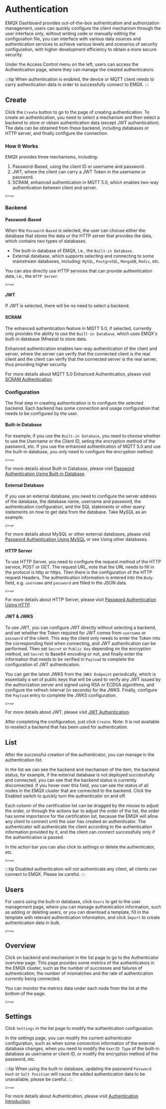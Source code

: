 # Authentication

EMQX Dashboard provides out-of-the-box authentication and authorization management, users can quickly configure the client mechanism through the user interface only, without writing code or manually editing the configuration file, you can interface with various data sources and authentication services to achieve various levels and scenarios of security configuration, with higher development efficiency to obtain a more secure security.

Under the Access Control menu on the left, users can access the Authentication page, where they can manage the created authenticators.

:::tip
When authentication is enabled, the device or MQTT client needs to carry authentication data in order to successfully connect to EMQX.
:::

## Create

Click the `Create` button to go to the page of creating authentication. To create an authentication, you need to select a mechanism and then select a backend to store or obtain authentication data (except JWT authentication). The data can be obtained from these backend, including databases or HTTP server, and finally configure the connection.

### How It Works

EMQX provides three mechanisms, including:

1. Password-Based, using the client ID or username and password.
2. JWT, where the client can carry a JWT Token in the username or password.
3. SCRAM, enhanced authentication in MQTT 5.0, which enables two-way authentication between client and server.

<img src="./assets/create-authn.png" alt="image" style="zoom:50%;" />

### Backend

#### Password-Based

When the `Password-Based` is selected, the user can choose either the database that stores the data or the HTTP server that provides the data, which contains two types of databases.

- The built-in database of EMQX, i.e., the `Built-in Database`.
- External database, which supports selecting and connecting to some mainstream databases, including: `MySQL`, `PostgreSQL`, `MongoDB`, `Redis`, etc.

You can also directly use HTTP services that can provide authentication data, i.e., the `HTTP Server`.

<img src="./assets/authn-data-source.png" alt="image" style="zoom:50%;" />

#### JWT

If JWT is selected, there will be no need to select a backend.

#### SCRAM

The enhanced authentication feature in MQTT 5.0, if selected, currently only provides the ability to use the `Built-in Database`, which uses EMQX's built-in database (Mnesia) to store data.

Enhanced authentication enables two-way authentication of the client and server, where the server can verify that the connected client is the real client and the client can verify that the connected server is the real server, thus providing higher security.

For more details about MQTT 5.0 Enhanced Authentication, please visit [SCRAM Authentication](../access-control/authn/scram.md).

### Configuration

The final step in creating authentication is to configure the selected backend. Each backend has some connection and usage configuration that needs to be configured by the user.

#### Built-in Database

For example, if you use the `Built-in Database`, you need to choose whether to use the Username or the Client ID, seting the encryption method of the password, etc. If you use the enhanced authentication of MQTT 5.0 and use the built-in database, you only need to configure the encryption method.

<img src="./assets/authn-built-db-config.png" alt="image" style="zoom:50%;" />

For more details about Built-in Database, please visit [Password Authentication Using Built-in Database](../access-control/authn/mnesia.md).

#### External Database

If you use an external database, you need to configure the server address of the database, the database name, username and password, the authentication configuration, and the SQL statements or other query statements on how to get data from the database. Take MySQL as an example.

<img src="./assets/authn-mysql-config.png" alt="image" style="zoom:50%;" />

For more details about MySQL or other external databases, please visit [Password Authentication Using MySQL](../access-control/authn/mysql.md) or see Using other databases.

#### HTTP Server

To use HTTP Server, you need to configure the request method of the HTTP service, POST or GET. The request URL, note that the URL needs to fill in the protocol is http or https. Then there is the configuration of the HTTP request Headers. The authentication information is entered into the `Body` field, e.g. `username` and `password` are filled in the JSON data.

<img src="./assets/authn-http-config.png" alt="image" style="zoom:50%;" />

For more details about HTTP Server, please visit [Password Authentication Using HTTP](../access-control/authn/http.md).

#### JWT & JWKS

To use JWT, you can configure JWT directly without selecting a backend, and set whether the Token required for JWT comes from `username` or `password` of the client. This way the client only needs to enter the Token into the corresponding field when connecting, and JWT authentication can be performed. Then set `Secret` or `Public Key` depending on the encryption method, set `Secret` to Base64 encoding or not, and finally enter the information that needs to be verified in `Payload` to complete the configuration of JWT authentication.

You can get the latest JWKS from the `JWKS Endpoint` periodically, which is essentially a set of public keys that will be used to verify any JWT issued by the authorization server and signed using RSA or ECDSA algorithms, and configure the refresh interval (in seconds) for the JWKS. Finally, configure the `Payload` entry to complete the JWKS configuration.

<img src="./assets/authn-jwt-config.png" alt="image" style="zoom:50%;" />

For more details about JWT, please visit [JWT Authentication](../access-control/authn/jwt.md).

After completing the configuration, just click `Create`. Note: It is not available to reselect a backend that has been used for authentication.

## List

After the successful creation of the authenticator, you can manage in the authentication list.

In the list we can see the backend and mechanism of the item, the backend status, for example, if the external database is not deployed successfully and connected, you can see that the backend status is currently disconnected. If you hover over this field, you can see the status of all nodes in the EMQX cluster that are connected to the backend. Click the Enabled switch to quickly turn the authenticator on and off.

Each column of the certification list can be dragged by the mouse to adjust the order, or through the actions bar to adjust the order of the list, the order has some importance for the certification list, because the EMQX will allow any client to connect until the user has created an authenticator. The authenticator will authenticate the client according to the authentication information provided by it, and the client can connect successfully only if the authentication is passed.

In the action bar you can also click to settings or delete the authenticator, etc.

<img src="./assets/authn-list.png" alt="image" style="zoom:50%;" />

:::tip
Disabled authentication will not authenticate any client, all clients can connect to EMQX. Please be careful.
:::

## Users

For users using the built-in database, click `Users` to get to the user management page, where you can manage authentication information, such as adding or deleting users, or you can download a template, fill in the template with relevant authentication information, and click `Import` to create authentication data in bulk.

<img src="./assets/authn-users.png" alt="image" style="zoom:50%;" />

## Overview

Click on backend and mechanism in the list page to go to the Authenticator overview page. This page provides some metrics of the authenticators in the EMQX cluster, such as the number of successes and failures of authentication, the number of mismatches and the rate of authentication currently being connected.

You can monitor the metrics data under each node from the list at the bottom of the page.

<img src="./assets/authn-overview.png" alt="image" style="zoom:50%;" />

## Settings

Click `Settings` in the list page to modify the authentication configuration.

In the settings page, you can modify the current authenticator configuration, such as when some connection information of the external database changes, when you need to modify the `UserID Type` of the built-in database as username or client ID, or modify the encryption method of the password, etc.

:::tip
When using the built-in database, updating the password `Password Hash` or `Salt Position` will cause the added authentication data to be unavailable, please be careful.
:::

<img src="./assets/authn-settings.png" alt="image" style="zoom:50%;" />

For more details about Authentication, please visit [Authentication Introduction](../access-control/authn/authn.md).
